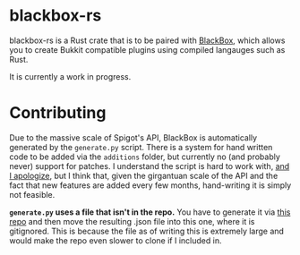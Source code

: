 # blackbox-rs

blackbox-rs is a Rust crate that is to be paired with [BlackBox](https://github.com/BlackboxMC/Blackbox), which allows you to create Bukkit compatible plugins using compiled langauges such as Rust.

It is currently a work in progress.

# Contributing

Due to the massive scale of Spigot's API, BlackBox is automatically generated by the `generate.py` script. There is a system for hand written code to be added via the `additions` folder, but currently no (and probably never) support for patches. I understand the script is hard to work with, [and I apologize](https://github.com/BlackBoxMC/blackbox-rs/issues/10), but I think that, given the girgantuan scale of the API and the fact that new features are added every few months, hand-writing it is simply not feasible.

**`generate.py` uses a file that isn't in the repo.** You have to generate it via [this repo](https://github.com/BlackBoxMC/SpigotJSON) and then move the resulting .json file into this one, where it is gitignored. This is because the file as of writing this is extremely large and would make the repo even slower to clone if I included in.
